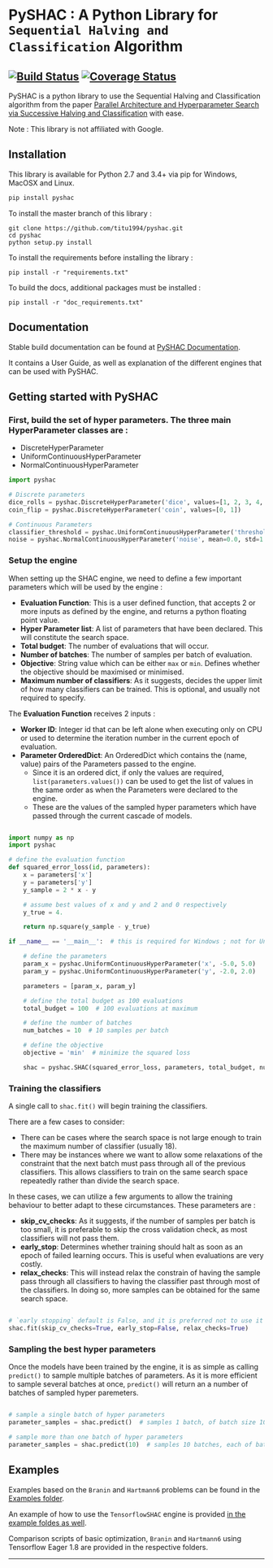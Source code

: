 # PySHAC : A Python Library for `Sequential Halving and Classification` Algorithm

[![Build Status](https://travis-ci.com/titu1994/pyshac.svg?token=Kpa1jkwxwsMcnGRBC8S2&branch=master)](https://travis-ci.com/titu1994/pyshac)
[![Coverage Status](https://coveralls.io/repos/github/titu1994/pyshac/badge.svg?branch=master)](https://coveralls.io/github/titu1994/pyshac?branch=master)
----

PySHAC is a python library to use the Sequential Halving and Classification algorithm from the paper
[Parallel Architecture and Hyperparameter Search via Successive Halving and Classification](https://arxiv.org/abs/1805.10255) with ease.

Note : This library is not affiliated with Google.

## Installation

This library is available for Python 2.7 and 3.4+ via pip for Windows, MacOSX and Linux.

```python
pip install pyshac
```

To install the master branch of this library :

```
git clone https://github.com/titu1994/pyshac.git
cd pyshac
python setup.py install
```

To install the requirements before installing the library :

```
pip install -r "requirements.txt"
```

To build the docs, additional packages must be installed :
```
pip install -r "doc_requirements.txt"
```

## Documentation

Stable build documentation can be found at [PySHAC Documentation](http://titu1994.github.io/pyshac/).

It contains a User Guide, as well as explanation of the different engines that can be used with PySHAC.

## Getting started with PySHAC

### First, build the set of hyper parameters. The three main HyperParameter classes are :

- DiscreteHyperParameter
- UniformContinuousHyperParameter
- NormalContinuousHyperParameter

```python
import pyshac

# Discrete parameters
dice_rolls = pyshac.DiscreteHyperParameter('dice', values=[1, 2, 3, 4, 5, 6])
coin_flip = pyshac.DiscreteHyperParameter('coin', values=[0, 1])

# Continuous Parameters
classifier_threshold = pyshac.UniformContinuousHyperParameter('threshold', min_value=0.0, max_value=1.0)
noise = pyshac.NormalContinuousHyperParameter('noise', mean=0.0, std=1.0)

```

### Setup the engine

When setting up the SHAC engine, we need to define a few important parameters which will be used by the engine :

- **Evaluation Function**: This is a user defined function, that accepts 2 or more inputs as defined by the engine, and returns a python floating point value.
- **Hyper Parameter list**: A list of parameters that have been declared. This will constitute the search space.
- **Total budget**: The number of evaluations that will occur.
- **Number of batches**: The number of samples per batch of evaluation.
- **Objective**: String value which can be either `max` or `min`. Defines whether the objective should be maximised or minimised.
- **Maximum number of classifiers**: As it suggests, decides the upper limit of how many classifiers can be trained. This is optional, and usually not required to specify.

The **Evaluation Function** receives 2 inputs :

- **Worker ID**: Integer id that can be left alone when executing only on CPU or used to determine the iteration number in the current epoch of evaluation.
- **Parameter OrderedDict**: An OrderedDict which contains the (name, value) pairs of the Parameters passed to the engine.
    -   Since it is an ordered dict, if only the values are required, `list(parameters.values())` can be used to get the list of values in the same order as when the Parameters were declared to the engine.
    -   These are the values of the sampled hyper parameters which have passed through the current cascade of models.

```python

import numpy as np
import pyshac

# define the evaluation function
def squared_error_loss(id, parameters):
    x = parameters['x']
    y = parameters['y']
    y_sample = 2 * x - y

    # assume best values of x and y and 2 and 0 respectively
    y_true = 4.

    return np.square(y_sample - y_true)

if __name__ == '__main__':  # this is required for Windows ; not for Unix or Linux

    # define the parameters
    param_x = pyshac.UniformContinuousHyperParameter('x', -5.0, 5.0)
    param_y = pyshac.UniformContinuousHyperParameter('y', -2.0, 2.0)

    parameters = [param_x, param_y]

    # define the total budget as 100 evaluations
    total_budget = 100  # 100 evaluations at maximum

    # define the number of batches
    num_batches = 10  # 10 samples per batch

    # define the objective
    objective = 'min'  # minimize the squared loss

    shac = pyshac.SHAC(squared_error_loss, parameters, total_budget, num_batches, objective)
```


### Training the classifiers

A single call to `shac.fit()` will begin training the classifiers.

There are a few cases to consider:

- There can be cases where the search space is not large enough to train the maximum number of classifier (usually 18).
- There may be instances where we want to allow some relaxations of the constraint that the next batch must pass through all
of the previous classifiers. This allows classifiers to train on the same search space repeatedly rather than divide the search space.

In these cases, we can utilize a few arguments to allow the training behaviour to better adapt to these circumstances.
These parameters are :

- **skip_cv_checks**: As it suggests, if the number of samples per batch is too small, it is preferable to skip the cross validation check, as most classifiers will not pass them.
- **early_stop**: Determines whether training should halt as soon as an epoch of failed learning occurs. This is useful when evaluations are very costly.
- **relax_checks**: This will instead relax the constrain of having the sample pass through all classifiers to having the classifier past through most of the classifiers. In doing so, more samples can be obtained for the same search space.

```python

# `early stopping` default is False, and it is preferred not to use it when using `relax checks`
shac.fit(skip_cv_checks=True, early_stop=False, relax_checks=True)
```

### Sampling the best hyper parameters

Once the models have been trained by the engine, it is as simple as calling `predict()` to sample multiple batches of parameters.
As it is more efficient to sample several batches at once, `predict()` will return an a number of batches of sampled hyper paremeters.

```python

# sample a single batch of hyper parameters
parameter_samples = shac.predict()  # samples 1 batch, of batch size 10 (10 samples in total)

# sample more than one batch of hyper parameters
parameter_samples = shac.predict(10)  # samples 10 batches, each of batch size 10 (100 samples in total)
```

## Examples

Examples based on the `Branin` and `Hartmann6` problems can be found in the [Examples folder](https://github.com/titu1994/pyshac/tree/master/examples).

An example of how to use the `TensorflowSHAC` engine is provided [in the example foldes as well](https://github.com/titu1994/pyshac/tree/master/examples/tensorflow).

Comparison scripts of basic optimization, `Branin` and `Hartmann6` using Tensorflow Eager 1.8 are provided in the respective folders.

----
